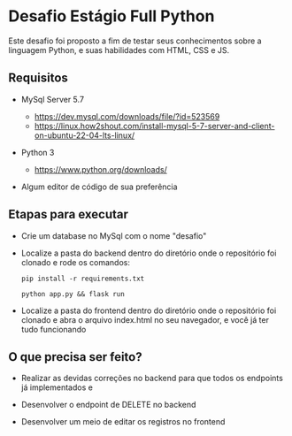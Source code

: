 
# Desafio Estágio Full Python

Este desafio foi proposto a fim de testar seus conhecimentos sobre a linguagem Python, e suas habilidades com HTML, CSS e JS.



## Requisitos
- MySql Server 5.7
    - https://dev.mysql.com/downloads/file/?id=523569
    - https://linux.how2shout.com/install-mysql-5-7-server-and-client-on-ubuntu-22-04-lts-linux/

- Python 3
    - https://www.python.org/downloads/

- Algum editor de código de sua preferência

## Etapas para executar

- Crie um database no MySql com o nome "desafio"

- Localize a pasta do backend dentro do diretório onde o repositório foi clonado e rode os comandos:
    
    `pip install -r requirements.txt`

    `python app.py && flask run`

- Localize a pasta do frontend dentro do diretório onde o repositório foi clonado e abra o arquivo index.html no seu navegador, e você já ter tudo funcionando

## O que precisa ser feito?

- Realizar as devidas correções no backend para que todos os endpoints já implementados e

- Desenvolver o endpoint de DELETE no backend

- Desenvolver um meio de editar os registros no frontend
